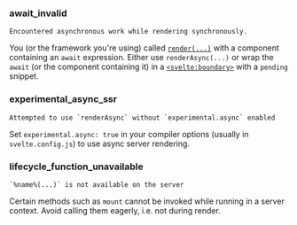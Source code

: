 <!-- This file is generated by scripts/process-messages/index.js. Do not edit! -->

### await_invalid

```
Encountered asynchronous work while rendering synchronously.
```

You (or the framework you're using) called [`render(...)`](svelte-server#render) with a component containing an `await` expression. Either use `renderAsync(...)` or wrap the `await` (or the component containing it) in a [`<svelte:boundary>`](svelte-boundary) with a `pending` snippet.

### experimental_async_ssr

```
Attempted to use `renderAsync` without `experimental.async` enabled
```

Set `experimental.async: true` in your compiler options (usually in `svelte.config.js`) to use async server rendering.

### lifecycle_function_unavailable

```
`%name%(...)` is not available on the server
```

Certain methods such as `mount` cannot be invoked while running in a server context. Avoid calling them eagerly, i.e. not during render.

